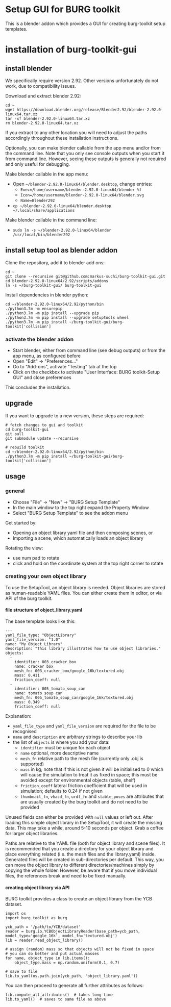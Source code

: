 # Setup GUI for BURG toolkit

This is a blender addon which provides a GUI for creating burg-toolkit setup templates.

# installation of burg-toolkit-gui

## install blender

We specifically require version 2.92. Other versions unfortunately do not work, due to compatibility issues.

Download and extract blender 2.92:
```
cd ~
wget https://download.blender.org/release/Blender2.92/blender-2.92.0-linux64.tar.xz
tar -xf blender-2.92.0-linux64.tar.xz
rm blender-2.92.0-linux64.tar.xz
```

If you extract to any other location you will need to adjust the paths accordingly throughout these installation instructions.

Optionally, you can make blender callable from the app menu and/or from the command line. Note that you only see console outputs when you start it from command line. However, seeing these outputs is generally not required and only useful for debugging.

Make blender callable in the app menu:
- Open `~/blender-2.92.0-linux64/blender.desktop`, change entries:
	- `Exec=/home/username/blender-2.92.0-linux64/blender %f`
	- `Icon=/home/username/blender-2.92.0-linux64/blender.svg`
	- `Name=Blender292`
- `cp ~/blender-2.92.0-linux64/blender.desktop ~/.local/share/applications`

Make blender callable in the command line:
- `sudo ln -s ~/blender-2.92.0-linux64/blender /usr/local/bin/blender292`

## install setup tool as blender addon

Clone the repository, add it to blender add ons:
```
cd ~
git clone --recursive git@github.com:markus-suchi/burg-toolkit-gui.git
cd blender-2.92.0-linux64/2.92/scripts/addons
ln -s ~/burg-toolkit-gui/ burg-toolkit-gui
```

Install dependencies in blender python:
```
cd ~/blender-2.92.0-linux64/2.92/python/bin
./python3.7m -m ensurepip
./python3.7m -m pip install --upgrade pip
./python3.7m -m pip install --upgrade setuptools wheel
./python3.7m -m pip install ~/burg-toolkit-gui/burg-toolkit['collision']
```

### activate the blender addon
- Start blender, either from command line (see debug outputs) or from the app menu, as configured before
- Open "Edit" -> "Preferences..."
- Go to "Add-ons", activate "Testing" tab at the top
- Click on the checkbox to activate "User Interface: BURG toolkit-Setup GUI" and close preferences

This concludes the installation.

## upgrade

If you want to upgrade to a new version, these steps are required:
```
# fetch changes to gui and toolkit
cd burg-toolkit-gui
git pull
git submodule update --recursive

# rebuild toolkit
cd ~/blender-2.92.0-linux64/2.92/python/bin
./python3.7m -m pip install ~/burg-toolkit-gui/burg-toolkit['collision']
```

## usage

### general
- Choose "File" -> "New" -> "BURG Setup Template"
- In the main window to the top right expand the Property Window
- Select "BURG Setup Template" to see the addon menu

Get started by:
- Opening an object library yaml file and then composing scenes, or
- Importing a scene, which automatically loads an object library

Rotating the view:
- use num pad to rotate
- click and hold on the coordinate system at the top right corner to rotate

### creating your own object library

To use the SetupTool, an object library is needed.
Object libraries are stored as human-readable YAML files.
You can either create them in editor, or via API of the burg toolkit.

#### file structure of object_library.yaml
The base template looks like this:

```
---
yaml_file_type: "ObjectLibrary"
yaml_file_version: "1.0"
name: "My Object Library"
description: "This library illustrates how to use object libraries."
objects:
  -
    identifier: 003_cracker_box
    name: cracker box
    mesh_fn: 003_cracker_box/google_16k/textured.obj
    mass: 0.411
    friction_coeff: null
  -
    identifier: 005_tomato_soup_can
    name: tomato soup can
    mesh_fn: 005_tomato_soup_can/google_16k/textured.obj
    mass: 0.349
    friction_coeff: null
```

Explanation:
- `yaml_file_type` and `yaml_file_version` are required for the file to be recognised
- `name` and `description` are arbitrary strings to describe your lib
- the list of `objects` is where you add your data:
    - `identifier` must be unique for each object
    - `name` optional, more descriptive name
    - `mesh_fn` relative path to the mesh file (currently only .obj is supported)
    - `mass` in kg; note that if this is not given it will be initialised to 0 which will cause the simulation 
to treat it as fixed in space; this must be avoided except for environmental objects (table, shelf)
    - `friction_coeff` lateral friction coefficient that will be used in simulation; defaults to 0.24 if not given
    - `thumbnail_fn`, `vhacd_fn`, `urdf_fn` and `stable_poses` are attributes that are usually created by the burg toolkit and do not need to be provided

Unused fields can either be provided with `null` values or left out.
After loading this simple object library in the SetupTool, it will create the missing data.
This may take a while, around 5-10 seconds per object. Grab a coffee for larger object libraries.

Paths are relative to the YAML file (both for object library and scene files).
It is recommended that you create a directory for your object library and place everything related (i.e. the mesh
files and the library.yaml) inside.
Generated files will be created in sub-directories per default.
This way, you can move the object library to different directories/machines simply by copying the whole folder.
However, be aware that if you move individual files, the references break and need to be fixed manually.

#### creating object library via API

BURG toolkit provides a class to create an object library from the YCB dataset.

```
import os
import burg_toolkit as burg

ycb_path = '/path/to/YCB/dataset'
reader = burg.io.YCBObjectLibraryReader(base_path=ycb_path, model_type='google_16k', model_fn='textured.obj')
lib = reader.read_object_library()

# assign (random) mass so that objects will not be fixed in space
# you can do better and put actual masses
for name, object_type in lib.items():
	object_type.mass = np.random.uniform(0.1, 0.7)

# save to file
lib.to_yaml(os.path.join(ycb_path, 'object_library.yaml'))
```

You can then proceed to generate all further attributes as follows:

```
lib.compute_all_attributes()  # takes long time
lib.to_yaml()  # saves to same file as above
```
